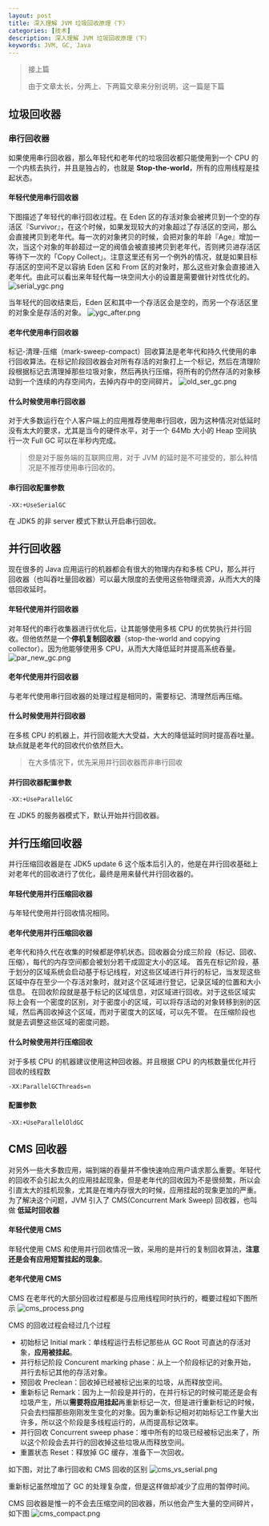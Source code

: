 ```yaml
---
layout: post
title: 深入理解 JVM 垃圾回收原理（下）
categories: [技术]
description: 深入理解 JVM 垃圾回收原理（下）
keywords: JVM, GC, Java
---
```


> 接上篇
>
> 由于文章太长，分两上、下两篇文章来分别说明，这一篇是下篇

## 垃圾回收器

### 串行回收器
如果使用串行回收器，那么年轻代和老年代的垃圾回收都只能使用到一个 CPU 的一个内核去执行，并且是独占的，也就是 **Stop-the-world**，所有的应用线程是挂起状态。

#### 年轻代使用串行回收器
下图描述了年轻代的串行回收过程。在 Eden 区的存活对象会被拷贝到一个空的存活区『Survivor』，在这个时候，如果发现较大的对象超过了存活区的空间，那么会直接拷贝到老年代。每一次的对象拷贝的时候，会把对象的年龄『Age』增加一次，当这个对象的年龄超过一定的阀值会被直接拷贝到老年代，否则拷贝进存活区等待下一次的「Copy Collect」。注意这里还有另一个例外的情况，就是如果目标存活区的空间不足以容纳 Eden 区和 From 区的对象时，那么这些对象会直接进入老年代。由此可以看出来年轻代每一块空间大小的设置是需要做针对性优化的。
![serial_ygc.png](/imgs/serial_ygc.png)

当年轻代的回收结束后，Eden 区和其中一个存活区会是空的，而另一个存活区里的对象全是存活的对象。
![ygc_after.png](/imgs/ygc_after.png)

#### 老年代使用串行回收器
标记-清理-压缩（mark-sweep-compact）回收算法是老年代和持久代使用的串行回收算法。在标记阶段回收器会对所有存活的对象打上一个标记，然后在清理阶段根据标记去清理掉那些垃圾对象，然后再执行压缩，将所有的仍然存活的对象移动到一个连续的内存空间内，去掉内存中的空间碎片。
![old_ser_gc.png](/imgs/old_ser_gc.png)

#### 什么时候使用串行回收器
对于大多数运行在个人客户端上的应用推荐使用串行回收，因为这种情况对低延时没有太大的要求，尤其是当今的硬件水平，对于一个 64Mb 大小的 Heap 空间执行一次 Full GC 可以在半秒内完成。

> 但是对于服务端的互联网应用，对于 JVM 的延时是不可接受的，那么种情况是不推荐使用串行回收的。

#### 串行回收配置参数
```
-XX:+UseSerialGC
```
在 JDK5 的非 server 模式下默认开启串行回收。

## 并行回收器
现在很多的 Java 应用运行的机器都会有很大的物理内存和多核 CPU，那么并行回收器（也叫吞吐量回收器）可以最大限度的去使用这些物理资源，从而大大的降低回收延时。

#### 年轻代使用并行回收器
对年轻代的串行收集器进行优化后，让其能够使用多核 CPU 的优势执行并行回收。但他依然是一个**停机复制回收器**（stop-the-world and copying collector）。因为他能够使用多 CPU，从而大大降低延时并提高系统吞量。
![par_new_gc.png](/imgs/par_new_gc.png)

#### 老年代使用并行回收器
与老年代使用串行回收器的处理过程是相同的，需要标记、清理然后再压缩。

#### 什么时候使用并行回收器
在多核 CPU 的机器上，并行回收能大大受益，大大的降低延时同时提高吞吐量。缺点就是老年代的回收代价依然巨大。
> 在大多情况下，优先采用并行回收器而非串行回收

#### 并行回收器配置参数
```
-XX:+UseParallelGC
```
在 JDK5 的服务器模式下，默认开始并行回收器。

## 并行压缩回收器
并行压缩回收器是在 JDK5 update 6 这个版本后引入的，他是在并行回收基础上对老年代的回收进行了优化，最终是用来替代并行回收器的。

#### 年轻代使用并行压缩回收器
与年轻代使用并行回收情况相同。

#### 老年代使用并行压缩回收器
老年代和持久代在收集的时候都是停机状态。回收器会分成三阶段（标记、回收、压缩），每代的内存空间都会被划分若干成固定大小的区域。
首先在标记阶段，基于划分的区域系统会启动基于标记线程，对这些区域进行并行的标记，当发现这些区域中存在至少一个存活对象时，就对这个区域进行登记，记录区域的位置和大小信息。
在回收阶段就是基于标记的区域信息，对区域进行回收。对于这些区域实际上会有一个密度的区别，对于密度小的区域，可以将存活动的对象转移到别的区域，然后再回收掉这个区域，而对于密度大的区域，可以先不管。
在压缩阶段也就是去调整这些区域的密度问题。

#### 什么时候使用并行压缩回收
对于多核 CPU 的机器建议使用这种回收器。并且根据 CPU 的内核数量优化并行回收的线程数
```
-XX:ParallelGCThreads=n
```

#### 配置参数
```
-XX:+UseParallelOldGC
```

## CMS 回收器
对另外一些大多数应用，端到端的吞量并不像快速响应用户请求那么重要。年轻代的回收不会引起太久的应用挂起现象，但是老年代的回收因为不是很频繁，所以会引直太大的挂机现象，尤其是在堆内存很大的时候，应用挂起的现象更加的严重。为了解决这个问题，JVM 引入了 CMS(Concurrent Mark Sweep) 回收器，也叫做 **低延时回收器**

#### 年轻代使用 CMS

年轻代使用 CMS 和使用并行回收情况一致，采用的是并行的复制回收算法，**注意还是会有应用短暂挂起的现象**。

#### 老年代使用 CMS
CMS 在老年代的大部分回收过程都是与应用线程同时执行的，概要过程如下图所示
![cms_process.png](/imgs/cms_process.png)

CMS 的回收过程会经过几个过程

* 初始标记 Initial mark：单线程运行去标记那些从 GC Root 可直达的存活对象，**应用被挂起**。
* 并行标记阶段 Concurent marking phase：从上一个阶段标记的对象开始，并行去标记其他的存活对象。
* 预回收 Preclean：回收掉已经被标记出来的垃圾，从而释放空间。
* 重新标记 Remark：因为上一阶段是并行的，在并行标记的时候可能还是会有垃圾产生，所以**需要将应用挂起**再重新标记一次，但是进行重新标记的时候，只会去扫描那些刚刚发生变化的对象。因为重新标记相对初始标记工作量大出许多，所以这个阶段是多线程运行的，从而提高标记效率。
* 并行回收 Concurrent sweep phase：堆中所有的垃圾已经被标记出来了，所以这个阶段会去并行的回收掉这些垃圾从而释放空间。
* 重置状态 Reset：释放掉 GC 缓存，准备下一次回收。

如下图，对比了串行回收和 CMS 回收的区别
![cms_vs_serial.png](/imgs/cms_vs_serial.png)

重新标记虽然增加了 GC 的处理复杂度，但是这样做却减少了应用的暂停时间。

CMS 回收器是惟一的不会去压缩空间的回收器，所以他会产生大量的空间碎片，如下图
![cms_compact.png](/imgs/cms_compact.png)



